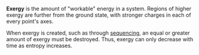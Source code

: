 **Exergy** is the amount of "workable" energy in a system. Regions of higher exergy are further from the ground state, with stronger charges in each of every point's axes.

When exergy is created, such as through [sequencing](<./Sequencing.md>), an equal or greater amount of exergy must be destroyed. Thus, exergy can only decrease with time as entropy increases.